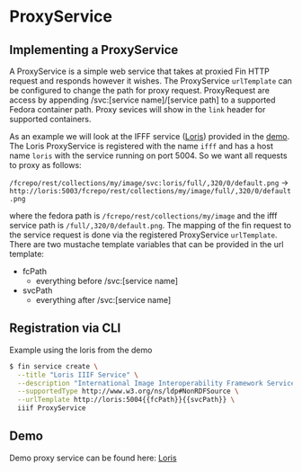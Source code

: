# ProxyService

## Implementing a ProxyService

A ProxyService is a simple web service that takes at proxied Fin HTTP request and responds however it wishes.  The ProxyService `urlTemplate` can be configured to change the path for proxy request.  ProxyRequest are access by appending /svc:[service name]/[service path] to a supported Fedora container path.  Proxy sevices will show in the `link` header for supported containers.

As an example we will look at the IFFF service ([Loris](https://github.com/loris-imageserver/loris)) provided in the [demo](../../services/loris).  The Loris ProxyService is registered with the name `ifff` and has a host name `loris` with the service running on port 5004.  So we want all requests to proxy as follows:

`/fcrepo/rest/collections/my/image/svc:loris/full/,320/0/default.png` -> `http://loris:5003/fcrepo/rest/collections/my/image/full/,320/0/default.png` 

where the fedora path is `/fcrepo/rest/collections/my/image` and the ifff service path is `/full/,320/0/default.png`.  The mapping of the fin request to the service request is done via the registered ProxyService `urlTemplate`.  There are two mustache template variables that can be provided in the url template:

- fcPath
  - everything before /svc:[service name]
- svcPath
  - everything after /svc:[service name]

## Registration via CLI

Example using the loris from the demo

```bash
$ fin service create \
  --title "Loris IIIF Service" \
  --description "International Image Interoperability Framework Service" \
  --supportedType http://www.w3.org/ns/ldp#NonRDFSource \
  --urlTemplate http://loris:5004{{fcPath}}{{svcPath}} \
  iiif ProxyService
```

## Demo

Demo proxy service can be found here: [Loris](../../services/loris)